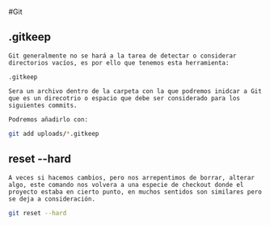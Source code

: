 #Git 

## .gitkeep
	Git generalmente no se hará a la tarea de detectar o considerar directorios vacíos, es por ello que tenemos esta herramienta:

	.gitkeep

	Sera un archivo dentro de la carpeta con la que podremos inidcar a Git que es un direcotrio o espacio que debe ser considerado para los siguientes commits.

	Podremos añadirlo con:
	
```bash
git add uploads/*.gitkeep
```

## reset --hard

	A veces si hacemos cambios, pero nos arrepentimos de borrar, alterar algo, este comando nos volvera a una especie de checkout donde el proyecto estaba en cierto punto, en muchos sentidos son similares pero se deja a consideración.

```bash
git reset --hard
```

